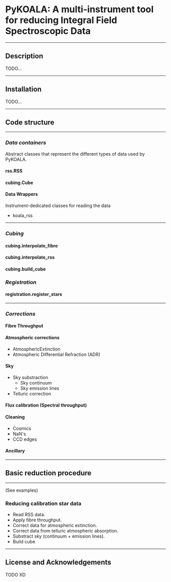 # PyKOALA: A multi-instrument tool for reducing Integral Field Spectroscopic Data

---

## Description

TODO...


---
## Installation

TODO...

---

## Code structure

---

### *Data containers*
Abstract classes that represent the different types of data used by PyKOALA.
#### rss.RSS
#### cubing.Cube
#### Data Wrappers
Instrument-dedicated classes for reading the data
- koala_rss

---

### *Cubing*
#### cubing.interpolate_fibre
#### cubing.interpolate_rss
#### cubing.build_cube

### *Registration*
#### registration.register_stars

---


### *Corrections*
#### Fibre Throughput
#### Atmospheric corrections
- AtmosphericExtinction
- Atmospheric Differential Refraction (ADR)
#### Sky
- Sky substraction
  - Sky continuum
  - Sky emission lines
- Telluric correction
#### Flux calibration (Spectral throughput)
#### Cleaning
- Cosmics
- NaN's
- CCD edges

#### Ancillary

---

## Basic reduction procedure

---
(See examples)

### Reducing calibration star data

- Read RSS data.
- Apply fibre throughput.
- Correct data for atmospheric extinction.
- Correct data from telluric atmospheric absorption.
- Substract sky (continuum + emission lines).
- Build cube


---

## License and Acknowledgements

TODO XD